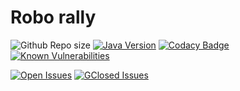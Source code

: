 # Robo rally
![Github Repo size](https://img.shields.io/github/repo-size/inf112-v19/Bender.svg?style=flat-square&logo=GitHub)
[![Java Version](https://img.shields.io/badge/Java_Version-1.7-blue.svg?style=flat-square&logo=Java)](https://www.oracle.com/technetwork/java/javase/downloads/jdk8-downloads-2133151.html)
[![Codacy Badge](https://api.codacy.com/project/badge/Grade/9551cfb1be2c4646a922e5e798830533)](https://www.codacy.com/app/inf112-Bender/Bender?utm_source=github.com&amp;utm_medium=referral&amp;utm_content=inf112-v19/Bender&amp;utm_campaign=Badge_Grade)
[![Known Vulnerabilities](https://snyk.io/test/github/inf112-v19/Bender/badge.svg?targetFile=pom.xml)](https://snyk.io/test/github/inf112-v19/Bender?targetFile=pom.xml)

[![Open Issues](https://img.shields.io/github/issues-raw/inf112-v19/Bender.svg?maxAge=2592000&colorB=critical)]() 
[![GClosed Issues](https://img.shields.io/github/issues-closed-raw/inf112-v19/Bender.svg?maxAge=2592000)]()
